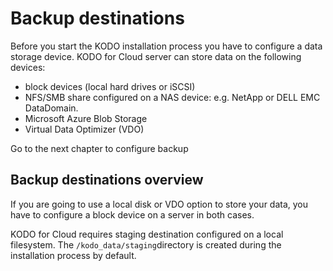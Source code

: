 # Backup destinations

Before you start the KODO installation process you have to configure a data storage device. KODO for Cloud server can store data on the following devices:

* block devices \(local hard drives or iSCSI\)
* NFS/SMB share configured on a NAS device: e.g. NetApp or DELL EMC DataDomain.
* Microsoft Azure Blob Storage
* Virtual Data Optimizer \(VDO\)

Go to the next chapter to configure backup 



## Backup destinations overview

If you are going to use a local disk or VDO option to store your data, you have to configure a block device on a server in both cases.



KODO for Cloud requires staging destination configured on a local filesystem. The `/kodo_data/staging`directory is created during the installation process by default. 



